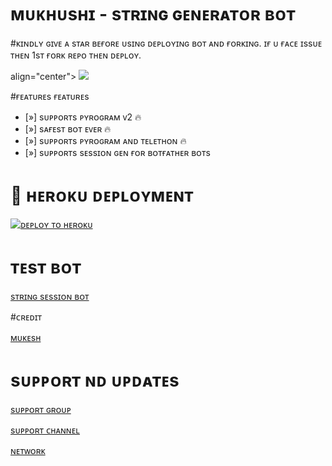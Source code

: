 #  ᴍᴜᴋʜᴜsʜɪ - sᴛʀɪɴɢ  ɢᴇɴᴇʀᴀᴛᴏʀ  ʙᴏᴛ


#ᴋɪɴᴅʟʏ ɢɪᴠᴇ ᴀ sᴛᴀʀ  ʙᴇғᴏʀᴇ  ᴜsɪɴɢ  ᴅᴇᴘʟᴏʏɪɴɢ ʙᴏᴛ ᴀɴᴅ ғᴏʀᴋɪɴɢ.
 ɪғ ᴜ ғᴀᴄᴇ ɪssᴜᴇ ᴛʜᴇɴ 1sᴛ ғᴏʀᴋ ʀᴇᴘᴏ ᴛʜᴇɴ ᴅᴇᴘʟᴏʏ.


<p> align="center">
  <img src="https://telegra.ph/file/a932394f6b7d106e66cc5.jpg">
</p>

 #ғᴇᴀᴛᴜʀᴇs
ғᴇᴀᴛᴜʀᴇs

- [»] sᴜᴩᴩᴏʀᴛs ᴩʏʀᴏɢʀᴀᴍ ᴠ2 🔥
- [»] sᴀғᴇsᴛ ʙᴏᴛ ᴇᴠᴇʀ 🔥
- [»] sᴜᴩᴩᴏʀᴛs ᴩʏʀᴏɢʀᴀᴍ ᴀɴᴅ ᴛᴇʟᴇᴛʜᴏɴ 🔥
- [»] sᴜᴩᴩᴏʀᴛs sᴇssɪᴏɴ ɢᴇɴ ғᴏʀ ʙᴏᴛғᴀᴛʜᴇʀ ʙᴏᴛs







# 🚀 ʜᴇʀᴏᴋᴜ  ᴅᴇᴘʟᴏʏᴍᴇɴᴛ


[![ᴅᴇᴘʟᴏʏ ᴛᴏ ʜᴇʀᴏᴋᴜ](https://www.herokucdn.com/deploy/button.svg)](https://heroku.com/deploy?template=https://github.com/Itz-mst-boy/ᴢ)

# ᴛᴇsᴛ ʙᴏᴛ 
[sᴛʀɪɴɢ   sᴇssɪᴏɴ ʙᴏᴛ](https://t.me/itz_string_session_bot)



#ᴄʀᴇᴅɪᴛ

[ᴍᴜᴋᴇsʜ](https://t.me/itz_mst_boy)

[](https://t.me/)

#  sᴜᴘᴘᴏʀᴛ ɴᴅ ᴜᴘᴅᴀᴛᴇs

[sᴜᴘᴘᴏʀᴛ ɢʀᴏᴜᴘ](https://t.me/worldwide_friend_zone)

[sᴜᴘᴘᴏʀᴛ ᴄʜᴀɴɴᴇʟ](https://t.me/mukhushi_official)

[ ɴᴇᴛᴡᴏʀᴋ ](https://t.me/mastermind_network_official)
